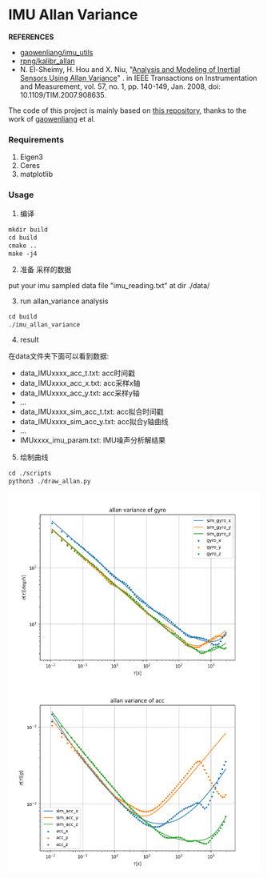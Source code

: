 # IMU Allan Variance

**REFERENCES**

- [gaowenliang/imu_utils](https://github.com/gaowenliang/imu_utils)
- [rpng/kalibr_allan](https://github.com/rpng/kalibr_allan)
- N. El-Sheimy, H. Hou and X.
  Niu, "[Analysis and Modeling of Inertial Sensors Using Allan Variance](https://www.researchgate.net/publication/3094132_Analysis_and_Modeling_of_Inertial_Sensors_Using_Allan_Variance)"
  . in IEEE Transactions on Instrumentation and Measurement, vol. 57, no. 1, pp.
  140-149, Jan. 2008, doi: 10.1109/TIM.2007.908635.

The code of this project is mainly based
on [this repository](https://github.com/gaowenliang/imu_utils), thanks to the
work of [gaowenliang](https://github.com/gaowenliang) et al.

### Requirements

1. Eigen3
2. Ceres
3. matplotlib

### Usage

1. 编译

```shell
mkdir build
cd build
cmake ..
make -j4
```

2. 准备 采样的数据

put your imu sampled data file "imu_reading.txt" at dir ./data/

3. run allan_variance analysis

```shell
cd build
./imu_allan_variance
```

4. result

在data文件夹下面可以看到数据:

- data_IMUxxxx_acc_t.txt: acc时间戳
- data_IMUxxxx_acc_x.txt: acc采样x轴
- data_IMUxxxx_acc_y.txt: acc采样y轴
- ...
- data_IMUxxxx_sim_acc_t.txt: acc拟合时间戳
- data_IMUxxxx_sim_acc_y.txt: acc拟合y轴曲线
- ...
- IMUxxxx_imu_param.txt: IMU噪声分析解结果

5. 绘制曲线

```shell
cd ./scripts
python3 ./draw_allan.py
```

![gyro](https://raw.githubusercontent.com/YuYuCong/IMU-Allan-Variance/main/scripts/allan_variance_of_gyro.png
)
![accel](https://raw.githubusercontent.com/YuYuCong/IMU-Allan-Variance/main/scripts/allan_variance_of_acc.png
)

